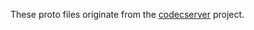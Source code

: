 These proto files originate from the [codecserver](https://github.com/jketterl/codecserver) project.
